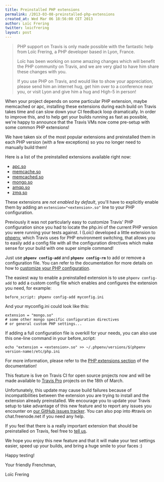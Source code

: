 ```yaml
---
title: Preinstalled PHP extensions
permalink: /2013-03-08-preinstalled-php-extensions
created_at: Wed Mar 06 18:56:00 CET 2013
author: Loïc Frering
twitter: loicfrering
layout: post
---
```


> PHP support on Travis is only made possible with the fantastic help from Loïc Frering, a PHP developer based in Lyon, France. 
>
>Loïc has been working on some amazing changes which will benefit the PHP community on Travis, and we are very glad to have him share these changes with you. 
>
>If you use PHP on Travis, and would like to show your appreciation, please send him an internet hug, get him over to a conference near you, or visit Lyon and give him a hug and High-5 in person!

When your project depends on some particular PHP extension, maybe memcached or apc, installing these extensions during each build on Travis takes time and can slow down your CI feedback loop dramatically. In order to improve this, and to help get your builds running as fast as possible, we're happy to announce that the Travis VMs now come pre-setup with some common PHP extensions!

We have taken six of the most popular extensions and preinstalled them in each PHP version (with a few exceptions) so you no longer need to manually build them!

Here is a list of the preinstalled extensions available right now:

* [apc.so](http://php.net/apc)
* [memcache.so](http://php.net/memcache)
* [memcached.so](http://php.net/memcached)
* [mongo.so](http://php.net/mongo)
* [amqp.so](http://php.net/amqp)
* [zmq.so](http://php.zero.mq/)

These extensions are *not enabled by default*, you'll have to explicitly enable them by adding an `extension="<extension>.so"` line to your PHP configuration.

Previously it was not particularly easy to customize Travis' PHP configuration since you had to locate the php.ini of the current PHP version you were running your tests against. I (Loïc) developed a little extension to [phpenv](https://github.com/CHH/phpenv), which Travis uses for PHP environment switching, that allows you to easily add a config file with all the configuration directives which make sense for your build with one super simple command! 

Just use __`phpenv config-add`__ and __`phpenv config-rm`__ to add or remove a configuration file. You can refer to the documentation for more details on how to [customize your PHP configuration](http://about.travis-ci.org/docs/user/languages/php/#Custom-PHP-configuration).

The easiest way to enable a preinstalled extension is to use `phpenv config-add` to add a custom config file which enables and configures the extension you need, for example:

    before_script: phpenv config-add myconfig.ini

And your myconfig.ini could look like this:

    extension = "mongo.so"
    # some other mongo specific configuration directives
    # or general custom PHP settings...

If adding a full configuration file is overkill for your needs, you can also use this one-line command in your before_script:

    echo "extension = <extension>.so" >> ~/.phpenv/versions/$(phpenv version-name)/etc/php.ini

For more information, please refer to the [PHP extensions section](http://about.travis-ci.org/docs/user/languages/php/#PHP-extensions) of the documentation!

This feature is live on Travis CI for open source projects now and will be made available to [Travis Pro](http://beta.travis-ci.com) projects on the 18th of March.

Unfortunately, this update may cause build failures because of incompatibilities between the extension you are trying to install and the extension already preinstalled. We encourage you to update your Travis setup to take advantage of this new feature and to report any issues you encounter on [our GitHub issues tracker](https://github.com/travis-ci/travis-ci/issues). You can also pop into #travis on chat.freenode.net if you need any help.

If you feel that there is a really important extension that should be preinstalled on Travis, feel free to [tell us](https://github.com/travis-ci/travis-ci/issues).

We hope you enjoy this new feature and that it will make your test settings easier, speed up your builds, and bring a huge smile to your faces :)

Happy testing!

Your friendly Frenchman,

Loïc Frering
